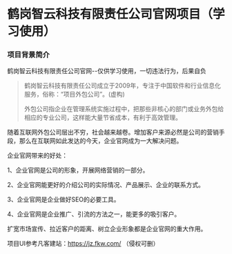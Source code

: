 # 鹤岗智云科技有限责任公司官网项目（学习使用）

### 项目背景简介

鹤岗智云科技有限责任公司官网--仅供学习使用，一切违法行为，后果自负

> 鹤岗智云科技有限责任公司成立于2009年，专注于中国软件和行业信息化服务，俗称：“项目外包公司”。(虚构)
>
> 外包公司指企业在管理系统实施过程中，把那些非核心的部门或业务外包给相应的专业公司，这样能大量节省成本，有利于高效管理。

随着互联网外包公司层出不穷，社会越来越卷。增加客户来源必然是公司的营销手段，那么在互联网如此发达的今天，企业官网成为一大解决问题。

企业官网带来的好处：

1、企业官网是公司的形象，开展网络营销的一部分。

2、企业官网能更好的介绍公司的实际情况、产品展示、企业的联系方式。

3、企业官网是企业做好SEO的必要工具。

4、企业官网是企业推广、引流的方法之一，能更多的吸引客户。

扩宽市场宣传、拉近客户的距离、树立企业形象都是企业官网的重大作用。



项目UI参考凡客建站：https://jz.fkw.com/ （侵权可删）

